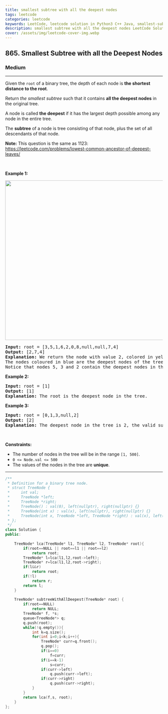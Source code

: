```yaml
---
title: smallest subtree with all the deepest nodes
tags: leetcode
categories: leetcode
keywords: LeetCode, leetcode solution in Python3 C++ Java, smallest-subtree-with-all-the-deepest-nodes solution
description: smallest subtree with all the deepest nodes LeetCode Solution Explained
cover: /assets/img/leetcode-cover-img.webp
---
```





<h2>865. Smallest Subtree with all the Deepest Nodes</h2><h3>Medium</h3><hr><div><p>Given the <code>root</code> of a binary tree, the depth of each node is <strong>the shortest distance to the root</strong>.</p>

<p>Return <em>the smallest subtree</em> such that it contains <strong>all the deepest nodes</strong> in the original tree.</p>

<p>A node is called <strong>the&nbsp;deepest</strong> if it has the largest depth possible among&nbsp;any node in the entire tree.</p>

<p>The <strong>subtree</strong> of a node is tree consisting of that node, plus the set of all descendants of that node.</p>

<p><strong>Note:</strong> This question is the same as 1123: <a href="https://leetcode.com/problems/lowest-common-ancestor-of-deepest-leaves/" target="_blank">https://leetcode.com/problems/lowest-common-ancestor-of-deepest-leaves/</a></p>

<p>&nbsp;</p>
<p><strong>Example 1:</strong></p>
<img alt="" src="https://s3-lc-upload.s3.amazonaws.com/uploads/2018/07/01/sketch1.png" style="width: 600px; height: 510px;">
<pre><strong>Input:</strong> root = [3,5,1,6,2,0,8,null,null,7,4]
<strong>Output:</strong> [2,7,4]
<strong>Explanation:</strong> We return the node with value 2, colored in yellow in the diagram.
The nodes coloured in blue are the deepest nodes of the tree.
Notice that nodes 5, 3 and 2 contain the deepest nodes in the tree but node 2 is the smallest subtree among them, so we return it.
</pre>

<p><strong>Example 2:</strong></p>

<pre><strong>Input:</strong> root = [1]
<strong>Output:</strong> [1]
<strong>Explanation:</strong> The root is the deepest node in the tree.
</pre>

<p><strong>Example 3:</strong></p>

<pre><strong>Input:</strong> root = [0,1,3,null,2]
<strong>Output:</strong> [2]
<strong>Explanation:</strong> The deepest node in the tree is 2, the valid subtrees are the subtrees of nodes 2, 1 and 0 but the subtree of node 2 is the smallest.
</pre>

<p>&nbsp;</p>
<p><strong>Constraints:</strong></p>

<ul>
	<li>The number of nodes in the tree will be in the range <code>[1, 500]</code>.</li>
	<li><code>0 &lt;= Node.val &lt;= 500</code></li>
	<li>The values of the nodes in the tree&nbsp;are <strong>unique</strong>.</li>
</ul></div>

---




```cpp
/**
 * Definition for a binary tree node.
 * struct TreeNode {
 *     int val;
 *     TreeNode *left;
 *     TreeNode *right;
 *     TreeNode() : val(0), left(nullptr), right(nullptr) {}
 *     TreeNode(int x) : val(x), left(nullptr), right(nullptr) {}
 *     TreeNode(int x, TreeNode *left, TreeNode *right) : val(x), left(left), right(right) {}
 * };
 */
class Solution {
public:
    
    TreeNode* lca(TreeNode* l1, TreeNode* l2, TreeNode* root){
        if(root==NULL || root==l1 || root==l2)
            return root;
        TreeNode* l=lca(l1,l2,root->left);
        TreeNode* r=lca(l1,l2,root->right);
        if(l&&r)
            return root;
        if(!l)
            return r;
        return l;
    }
    
    TreeNode* subtreeWithAllDeepest(TreeNode* root) {
        if(root==NULL)
            return NULL;
        TreeNode* f, *s;
        queue<TreeNode*> q;
        q.push(root);
        while(!q.empty()){
            int k=q.size();
            for(int i=0;i<k;i++){
                TreeNode* curr=q.front();
                q.pop();
                if(i==0)
                    f=curr;
                if(i==k-1)
                    s=curr;
                if(curr->left)
                    q.push(curr->left);
                if(curr->right)
                    q.push(curr->right);
            }
        }
        return lca(f,s, root);
    }
};
```
